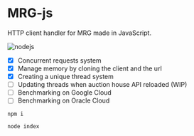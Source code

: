 # MRG-js
HTTP client handler for MRG made in JavaScript.

![nodejs](https://img.shields.io/badge/NODE.JS-50b870?style=for-the-badge&logo=javascript&logoColor=white)

- [x] Concurrent requests system
- [x] Manage memory by cloning the client and the url
- [x] Creating a unique thread system
- [ ] Updating threads when auction house API reloaded (WIP)
- [ ] Benchmarking on Google Cloud
- [ ] Benchmarking on Oracle Cloud

```
npm i
```
```
node index
```
